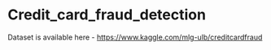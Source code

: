 # Credit_card_fraud_detection
Dataset is available here - https://www.kaggle.com/mlg-ulb/creditcardfraud

